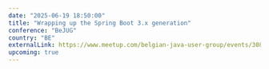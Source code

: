 ```yaml
---
date: "2025-06-19 18:50:00"
title: "Wrapping up the Spring Boot 3.x generation"
conference: "BeJUG"
country: "BE"
externalLink: https://www.meetup.com/belgian-java-user-group/events/308208478/
upcoming: true
---
```

